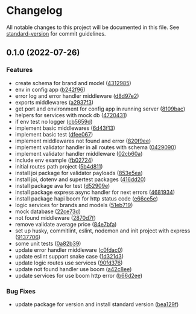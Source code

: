 # Changelog

All notable changes to this project will be documented in this file. See [standard-version](https://github.com/conventional-changelog/standard-version) for commit guidelines.

## 0.1.0 (2022-07-26)


### Features

* create schema for brand and model ([4312985](https://github.com/jousmo/nexu-backend-test/commit/4312985d5c3c07ab19964b0e34e4be61af6077b9))
* env in config app ([b242f96](https://github.com/jousmo/nexu-backend-test/commit/b242f964c4791488508ea9ce1fadde1f42aebc65))
* error log and error handler middleware ([d8d97e2](https://github.com/jousmo/nexu-backend-test/commit/d8d97e2a5ae4a652984ab8489d6b29fc2d722c54))
* exports middlewares ([a2937f3](https://github.com/jousmo/nexu-backend-test/commit/a2937f3e1419aa44dc70c877e14de4cb59fd73ae))
* get port and environment for config app in running server ([8109bac](https://github.com/jousmo/nexu-backend-test/commit/8109bac14174f0209164d76523d2e214d31e9b4d))
* helpers for services with mock db ([4720431](https://github.com/jousmo/nexu-backend-test/commit/47204315c8ddc14614c8ab583614017381ae4fcd))
* if env test no logger ([cb5659d](https://github.com/jousmo/nexu-backend-test/commit/cb5659d41ff23f1639af0c1d7f4f3ab1109c55c5))
* implement basic middlewares ([6d43f13](https://github.com/jousmo/nexu-backend-test/commit/6d43f13732957b95e566e77c15b817d9bbb25fd8))
* implement basic test ([dfee067](https://github.com/jousmo/nexu-backend-test/commit/dfee0673c9c349da4af0b640a5a8c912f862dfeb))
* implement middlewares not found and error ([820f9ee](https://github.com/jousmo/nexu-backend-test/commit/820f9ee39d09d7418e6d5610df79c17a30914f14))
* implement validator handler in all routes with schema ([0429090](https://github.com/jousmo/nexu-backend-test/commit/0429090f9bb578b9d02b44c015b6eb3e66112920))
* implement validator handler middleware ([02cb60a](https://github.com/jousmo/nexu-backend-test/commit/02cb60a29e6c5430c85eb9373b16c0b60b6f97d8))
* include env example ([fb02724](https://github.com/jousmo/nexu-backend-test/commit/fb0272471f78db0c33997a44aeca6d1d2d072270))
* initial routes path project ([5b4d811](https://github.com/jousmo/nexu-backend-test/commit/5b4d811887ab646f36028e8e58477c1befbd8672))
* install joi package for validator payloads ([853e5ea](https://github.com/jousmo/nexu-backend-test/commit/853e5ea7ffd1d113732fe932340cc372ef029dec))
* install joi, dotenv and supertest packages ([416dd20](https://github.com/jousmo/nexu-backend-test/commit/416dd20adf6be7f82566f07acd2eccf201aca3ed))
* install package ava for test ([d52909e](https://github.com/jousmo/nexu-backend-test/commit/d52909ecd6393fcb733315964b1b58b6fac57966))
* install package express async handler for next errors ([4681934](https://github.com/jousmo/nexu-backend-test/commit/468193434befa0f158652001ff4d753c2313bb6e))
* install package hapi boom for http status code ([e66ce5e](https://github.com/jousmo/nexu-backend-test/commit/e66ce5e2436bf0db951c035ffc404c06f04430fa))
* logic services for brands and models ([51eb719](https://github.com/jousmo/nexu-backend-test/commit/51eb7190684efc1f37c192a50ce6eb8982fa7715))
* mock database ([22ce73d](https://github.com/jousmo/nexu-backend-test/commit/22ce73d306cea6c5a35c642068bc3de6975237af))
* not found middleware ([2870d7f](https://github.com/jousmo/nexu-backend-test/commit/2870d7fb76ccfd1da3cacce9fcf2aec9e93d17f1))
* remove validate average price ([84e7bfa](https://github.com/jousmo/nexu-backend-test/commit/84e7bfaddd1b09286eb16debf1d15157fae0864c))
* set up husky, commitlint, eslint, nodemon and init project with express ([9137706](https://github.com/jousmo/nexu-backend-test/commit/913770668a4937af9323aa12c61db19f055c73f2))
* some unit tests ([0a82b39](https://github.com/jousmo/nexu-backend-test/commit/0a82b391dff6d2e87ace4dc99ae0213886c3dd3b))
* update error handler middleware ([c0fdac0](https://github.com/jousmo/nexu-backend-test/commit/c0fdac02e0183db7317fc16e6b7458ca67d88ca6))
* update eslint support snake case ([1d321d3](https://github.com/jousmo/nexu-backend-test/commit/1d321d31a9eec679bbbdc413d88ce2607b9e68b4))
* update logic routes use services ([90fd376](https://github.com/jousmo/nexu-backend-test/commit/90fd376a066d3b98dced28b8fa2b50a2544cc15d))
* update not found handler use boom ([a42c8ee](https://github.com/jousmo/nexu-backend-test/commit/a42c8ee851c6b0f7ac633b23dc64a9a15591dab6))
* update services for use boom http error ([b66d2ee](https://github.com/jousmo/nexu-backend-test/commit/b66d2ee034d555bc6657726deb765938602a9ae2))


### Bug Fixes

* update package for version and install standard version ([bea129f](https://github.com/jousmo/nexu-backend-test/commit/bea129feaa0016cf79e4695a2375e62ff0de8951))

